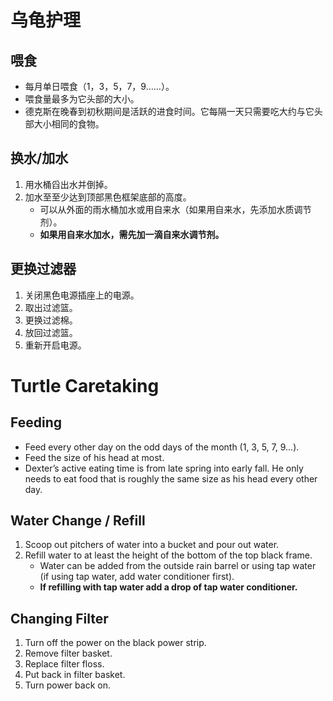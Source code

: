 # 乌龟护理

## 喂食

- 每月单日喂食（1，3，5，7，9……）。
- 喂食量最多为它头部的大小。
- 德克斯在晚春到初秋期间是活跃的进食时间。它每隔一天只需要吃大约与它头部大小相同的食物。

## 换水/加水

1. 用水桶舀出水并倒掉。
2. 加水至至少达到顶部黑色框架底部的高度。
   - 可以从外面的雨水桶加水或用自来水（如果用自来水，先添加水质调节剂）。
   - **如果用自来水加水，需先加一滴自来水调节剂。**

## 更换过滤器

1. 关闭黑色电源插座上的电源。
2. 取出过滤篮。
3. 更换过滤棉。
4. 放回过滤篮。
5. 重新开启电源。

# Turtle Caretaking

## Feeding

- Feed every other day on the odd days of the month (1, 3, 5, 7, 9...).
- Feed the size of his head at most.
- Dexter’s active eating time is from late spring into early fall. He only needs to eat food that is roughly the same size as his head every other day.

## Water Change / Refill

1. Scoop out pitchers of water into a bucket and pour out water.
2. Refill water to at least the height of the bottom of the top black frame.
   - Water can be added from the outside rain barrel or using tap water (if using tap water, add water conditioner first).
   - **If refilling with tap water add a drop of tap water conditioner.**

## Changing Filter

1. Turn off the power on the black power strip.
2. Remove filter basket.
3. Replace filter floss.
4. Put back in filter basket.
5. Turn power back on.
